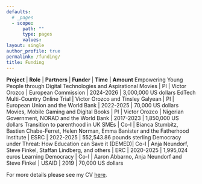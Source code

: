 ```yaml
---
defaults:
  # _pages
  - scope:
      path: ""
      type: pages
      values:
layout: single
author_profile: true
permalink: /funding/
title: Funding
---
```


**Project** | **Role** | **Partners** | **Funder** | **Time** | **Amount**
Empowering Young People through Digital Technologies and Aspirational Movies | PI | Victor Orozco | European Commission | 2024-2026 | 3,000,000 US dollars
EdTech Multi-Country Online Trial | Victor Orozco and Tinsley Galyean | PI | European Union and the World Bank | 2022-2025 | 70,000 US dollars
Movies, Mobile Gaming and Digital Books | PI | Victor Orozco | Nigerian Government, NORAD and the World Bank | 2017-2023 | 1,850,000 US dollars
Transition to parenthood in UK SMEs | Co-I | Bianca Stumbitz, Bastien Chabe-Ferret, Helen Norman, Emma Banister and the Fatherhood Institute | ESRC | 2022-2025 | 552,543.86 pounds sterling 
Democracy under Threat: How Education can Save it (DEMED)| Co-I | Anja Neundorf, Steve Finkel, Staffan Lindberg, and others | ERC | 2020-2025 | 1,995,024 euros
Learning Democracy | Co-I | Aaron Abbarno, Anja Neundorf and Steve Finkel | USAID | 2019 | 70,000 US dollars

For more details please see my CV [here](https://www.dropbox.com/scl/fi/mv5uicdr4x4cjx7xadhg5/CV_ErickaRascon_website.pdf?rlkey=4gy1zfz5i4wi8xm5yh0msnu5o&e=1&st=e8bkui6y&dl=0).
